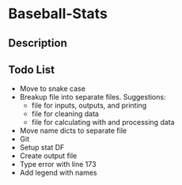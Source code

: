 # Baseball-Stats
## Description
## Todo List
* Move to snake case
* Breakup file into separate files. Suggestions:
  * file for inputs, outputs, and printing
  * file for cleaning data
  * file for calculating with and processing data
* Move name dicts to separate file
* Git
* Setup stat DF
* Create output file
* Type error with line 173
* Add legend with names
